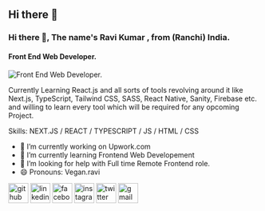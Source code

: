## Hi there 👋

### Hi there 👋, The name's Ravi Kumar , from (Ranchi) India.
#### Front End Web Developer.
![Front End Web Developer.](https://pbs.twimg.com/profile_banners/1594535491118202880/1676185224/1500x500)

Currently Learning React.js  and all sorts of tools revolving around it like Next.js, TypeScript, Tailwind CSS, SASS, React Native, Sanity, Firebase etc. and willing to learn every tool which will be required for any opcoming Project.

Skills: NEXT.JS / REACT / TYPESCRIPT / JS / HTML / CSS

- 🔭 I’m currently working on Upwork.com 
- 🌱 I’m currently learning Frontend Web Developement 
- 🤔 I’m looking for help with Full time Remote Frontend role.  
- 😄 Pronouns: Vegan.ravi 


[<img src='https://cdn.jsdelivr.net/npm/simple-icons@3.0.1/icons/github.svg' alt='github' height='40'>](https://github.com/https://github.com/ravichoudhary29)  [<img src='https://cdn.jsdelivr.net/npm/simple-icons@3.0.1/icons/linkedin.svg' alt='linkedin' height='40'>](https://www.linkedin.com/in/https://www.linkedin.com/in/ravi-kumar-304875a5//)  [<img src='https://cdn.jsdelivr.net/npm/simple-icons@3.0.1/icons/facebook.svg' alt='facebook' height='40'>](https://www.facebook.com/https://www.facebook.com/ravi12rocks)  [<img src='https://cdn.jsdelivr.net/npm/simple-icons@3.0.1/icons/instagram.svg' alt='instagram' height='40'>](https://www.instagram.com/https://www.instagram.com/vegan.ravi//)  [<img src='https://cdn.jsdelivr.net/npm/simple-icons@3.0.1/icons/twitter.svg' alt='twitter' height='40'>](https://twitter.com/https://twitter.com/thenomad_Ravi)  [<img src='https://cdn.jsdelivr.net/npm/simple-icons@3.0.1/icons/gmail.svg' alt='gmail' height='40'>](kumar.ravi.vegan@gmail.com)  

